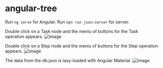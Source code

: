 # angular-tree

Run `ng serve` for Angular.
Run `npn run json:server` for server.

Double click on a Task node and the meniu of buttons for the Task operation appears.
![image](https://github.com/mirunamovi/angular-tree/assets/90201953/86251393-4317-4eda-ab98-9ad9797a0c7c)

Double click on a Step node and the meniu of buttons for the Step operation appears.
![image](https://github.com/mirunamovi/angular-tree/assets/90201953/a73bb8ad-3f7d-4620-8005-c47821f06ca6)

The data from the db.json is lasy-loaded with Angular Material. 
![image](https://github.com/mirunamovi/angular-tree/assets/90201953/b2765170-3069-4e26-af93-c8f5e338d2b3)
